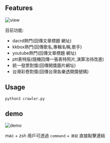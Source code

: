 

## Features

![view](https://i.imgur.com/SahBxxO.png)

目前功能:
 - dacrd熱門(回傳文章標題 網址)
 - kkbox熱門(回傳歌名,專輯名稱,歌手)
 - youtube熱門(回傳文章標題 網址)
 - ptt表特版(隨機回傳一張表特照片,演算法待改進)
 - 統一發票對獎(回傳開獎圖片網址)
 - 台灣彩卷對獎(回傳台灣各樂透開獎號碼)

## Usage

`python3 crawler.py`

## demo

![demo](https://i.imgur.com/Du3aQe3.png)

mac + zsh 用戶可透過 `command` + `滑鼠` 直接點擊連結

